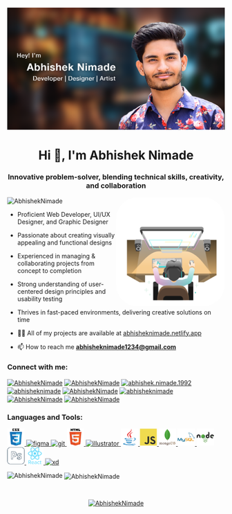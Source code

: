 [![MasterHead](github.png)](https://abhisheknimade.netlify.app)
<h1 align="center">Hi 👋, I'm Abhishek Nimade</h1>
<h3 align="center">Innovative problem-solver, blending technical skills, creativity, and collaboration</h3>
<img align="right" alt="coding" width="50%" src="men.png" style="border-radius: 50px;">

<p align="left"> <img src="https://komarev.com/ghpvc/?username=AbhishekNimade&label=Profile%20views&color=0e75b6&style=flat" alt="AbhishekNimade" /> </p>

- Proficient Web Developer, UI/UX Designer, and Graphic Designer

- Passionate about creating visually appealing and functional designs

- Experienced in managing & collaborating projects from concept to completion

- Strong understanding of user-centered design principles and usability testing
 
- Thrives in fast-paced environments, delivering creative solutions on time

- 👨‍💻 All of my projects are available at [abhisheknimade.netlify.app](https://abhisheknimade.netlify.app)

- 📫 How to reach me **abhisheknimade1234@gmail.com**

<h3 align="left">Connect with me:</h3>
<p align="left">
<a href="https://twitter.com/AbhishekNimade" target="blank"><img align="center" src="https://raw.githubusercontent.com/rahuldkjain/github-profile-readme-generator/master/src/images/icons/Social/twitter.svg" alt="AbhishekNimade" height="30" width="40" /></a>
<a href="https://www.linkedin.com/in/abhishek-nimade-21b132213/" target="blank"><img align="center" src="https://raw.githubusercontent.com/rahuldkjain/github-profile-readme-generator/master/src/images/icons/Social/linked-in-alt.svg" alt="AbhishekNimade" height="30" width="40" /></a>
<a href="https://www.facebook.com/abhishek.nimade.1992/" target="blank"><img align="center" src="https://raw.githubusercontent.com/rahuldkjain/github-profile-readme-generator/master/src/images/icons/Social/facebook.svg" alt="abhishek.nimade.1992" height="30" width="40" /></a>
<a href="https://www.instagram.com/abhisheknimade/" target="blank"><img align="center" src="https://raw.githubusercontent.com/rahuldkjain/github-profile-readme-generator/master/src/images/icons/Social/instagram.svg" alt="abhisheknimade" height="30" width="40" /></a>
<a href="https://pinterest.com/AbhishekNimade" target="blank"><img align="center" src="https://raw.githubusercontent.com/rahuldkjain/github-profile-readme-generator/master/src/images/icons/Social/pinterest.svg" alt="AbhishekNimade" height="30" width="40" /></a>
<a href="https://www.youtube.com/@abhisheknimade" target="blank"><img align="center" src="https://raw.githubusercontent.com/rahuldkjain/github-profile-readme-generator/master/src/images/icons/Social/youtube.svg" alt="abhisheknimade" height="30" width="40" /></a>
<a href="https://github.com/AbhishekNimade" target="blank"><img align="center" src="https://raw.githubusercontent.com/rahuldkjain/github-profile-readme-generator/master/src/images/icons/Social/github.svg" alt="AbhishekNimade" height="30" width="40" /></a>
<a href="https://leetcode.com/AbhishekNimade" target="blank"><img align="center" src="https://raw.githubusercontent.com/rahuldkjain/github-profile-readme-generator/master/src/images/icons/Social/leet-code.svg" alt="AbhishekNimade" height="30" width="40" /></a>
</p>

<h3 align="left">Languages and Tools:</h3>
<p align="left"> 
<a href="https://www.w3schools.com/css/" target="_blank" rel="noreferrer"> <img src="https://raw.githubusercontent.com/devicons/devicon/master/icons/css3/css3-original-wordmark.svg" alt="css3" width="40" height="40"/> </a> 
<a href="https://www.figma.com/" target="_blank" rel="noreferrer"> <img src="https://www.vectorlogo.zone/logos/figma/figma-icon.svg" alt="figma" width="40" height="40"/> </a> 
<a href="https://git-scm.com/" target="_blank" rel="noreferrer"> <img src="https://www.vectorlogo.zone/logos/git-scm/git-scm-icon.svg" alt="git" width="40" height="40"/> </a> 
<a href="https://www.w3.org/html/" target="_blank" rel="noreferrer"> <img src="https://raw.githubusercontent.com/devicons/devicon/master/icons/html5/html5-original-wordmark.svg" alt="html5" width="40" height="40"/> </a> 
<a href="https://www.adobe.com/in/products/illustrator.html" target="_blank" rel="noreferrer"> <img src="https://www.vectorlogo.zone/logos/adobe_illustrator/adobe_illustrator-icon.svg" alt="illustrator" width="40" height="40"/> </a> 
<a href="https://www.java.com" target="_blank" rel="noreferrer"> <img src="https://raw.githubusercontent.com/devicons/devicon/master/icons/java/java-original.svg" alt="java" width="40" height="40"/> </a> 
<a href="https://developer.mozilla.org/en-US/docs/Web/JavaScript" target="_blank" rel="noreferrer"> <img src="https://raw.githubusercontent.com/devicons/devicon/master/icons/javascript/javascript-original.svg" alt="javascript" width="40" height="40"/> </a> 
<a href="https://www.mongodb.com/" target="_blank" rel="noreferrer"> <img src="https://raw.githubusercontent.com/devicons/devicon/master/icons/mongodb/mongodb-original-wordmark.svg" alt="mongodb" width="40" height="40"/> </a> 
<a href="https://www.mysql.com/" target="_blank" rel="noreferrer"> <img src="https://raw.githubusercontent.com/devicons/devicon/master/icons/mysql/mysql-original-wordmark.svg" alt="mysql" width="40" height="40"/> </a> 
<a href="https://nodejs.org" target="_blank" rel="noreferrer"> <img src="https://raw.githubusercontent.com/devicons/devicon/master/icons/nodejs/nodejs-original-wordmark.svg" alt="nodejs" width="40" height="40"/> </a> 
<a href="https://www.photoshop.com/en" target="_blank" rel="noreferrer"> <img src="https://raw.githubusercontent.com/devicons/devicon/master/icons/photoshop/photoshop-line.svg" alt="photoshop" width="40" height="40"/> </a> 
<a href="https://reactjs.org/" target="_blank" rel="noreferrer"> <img src="https://raw.githubusercontent.com/devicons/devicon/master/icons/react/react-original-wordmark.svg" alt="react" width="40" height="40"/> </a> 
<a href="https://www.adobe.com/products/xd.html" target="_blank" rel="noreferrer"> <img src="https://cdn.worldvectorlogo.com/logos/adobe-xd.svg" alt="xd" width="40" height="40"/> </a> 
</p>

<p><img align="left" src="https://github-readme-stats.vercel.app/api/top-langs?username=AbhishekNimade&show_icons=true&locale=en&layout=compact" alt="AbhishekNimade" /></p>

<p>&nbsp;<img align="center" src="https://github-readme-stats.vercel.app/api?username=AbhishekNimade&show_icons=true&locale=en" alt="AbhishekNimade" /></p>

<br>
<p align="center"> <a href="https://twitter.com/AbhishekNimade" target="blank"><img src="https://img.shields.io/twitter/follow/AbhishekNimade?logo=twitter&style=for-the-badge" height="40" alt="AbhishekNimade" /></a> </p>

